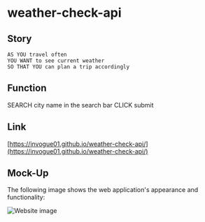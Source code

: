 # weather-check-api

## Story

```
AS YOU travel often
YOU WANT to see current weather
SO THAT YOU can plan a trip accordingly
```

## Function

SEARCH city name in the search bar
CLICK submit

## Link
[https://invogue01.github.io/weather-check-api/](https://invogue01.github.io/weather-check-api/)
## Mock-Up

The following image shows the web application's appearance and functionality:

![Website image](/assets/wca.png)

